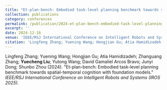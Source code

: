 ```yaml
---
title: "Et-plan-bench: Embodied task-level planning benchmark towards spatial-temporal cognition with foundation models"
collection: publications
category: conferences
permalink: /publication/2024-et-plan-bench-embodied-task-level-planning-benchma
excerpt: ''
date: 2024-12-16
venue: 'IEEE/RSJ International Conference on Intelligent Robots and Systems (IROS 2025)'
citation: 'Lingfeng Zhang; Yuening Wang; Hongjian Gu; Atia Hamidizadeh; Zhanguang Zhang; <b>Yuecheng Liu</b>; Yutong Wang; David Gamaliel Arcos Bravo; Junyi Dong; Shunbo Zhou (2024). &quot;Et-plan-bench: Embodied task-level planning benchmark towards spatial-temporal cognition with foundation models.&quot; <i>IEEE/RSJ International Conference on Intelligent Robots and Systems (IROS 2025)</i>.'
---
```


Lingfeng Zhang; Yuening Wang; Hongjian Gu; Atia Hamidizadeh; Zhanguang Zhang; <b>Yuecheng Liu</b>; Yutong Wang; David Gamaliel Arcos Bravo; Junyi Dong; Shunbo Zhou (2024). &quot;Et-plan-bench: Embodied task-level planning benchmark towards spatial-temporal cognition with foundation models.&quot; <i>IEEE/RSJ International Conference on Intelligent Robots and Systems (IROS 2025)</i>.
